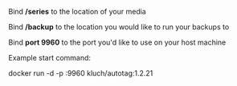 Bind **/series** to the location of your media

Bind **/backup** to the location you would like to run your backups to

Bind **port 9960** to the port you'd like to use on your host machine

Example start command:

docker run -d -p <host-port>:9960 kluch/autotag:1.2.21
